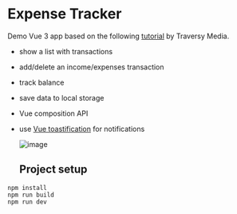 # Expense Tracker

Demo Vue 3 app based on the following <a href="https://www.youtube.com/watch?v=qZXt1Aom3Cs" target="blank">tutorial</a> by Traversy Media.

- show a list with transactions
- add/delete an income/expenses transaction
- track balance
- save data to local storage
- Vue composition API
- use <a href="https://www.npmjs.com/package/json-server" target="blank">Vue toastification</a> for notifications

  ![image](https://github.com/ppeeva/vue-expense-tracker/assets/48952359/aeda8083-5bf2-4022-94f1-63976860db0a)

  ## Project setup
```
npm install
npm run build
npm run dev 
```

